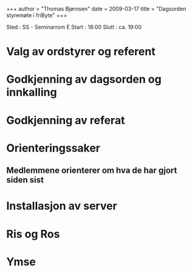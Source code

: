 +++
author = "Thomas Bjørnsen"
date = 2009-03-17
title = "Dagsorden styremøte i friByte"
+++

Sted : SS - Seminarrom E Start : 18:00 Slutt : ca. 19:00

# Valg av ordstyrer og referent

# Godkjenning av dagsorden og innkalling

# Godkjenning av referat

# Orienteringssaker

## Medlemmene orienterer om hva de har gjort siden sist

# Installasjon av server

# Ris og Ros

# Ymse
